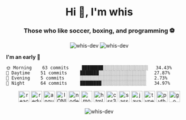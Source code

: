 <h1 align="center">Hi 👋, I'm whis</h1>
<h3 align="center">Those who like soccer, boxing, and programming ⚽</h3>
<p align="center"> <img src="https://komarev.com/ghpvc/?username=whis-dev" alt="whis-dev" />
<img src="https://github.com/Whis-dev/Whis-dev/workflows/whis-dev%20Readme/badge.svg" alt="whis-dev "/>
</p>

<!--START_SECTION:waka-->
**I'm an early 🐤** 

```text
🌞 Morning    63 commits     ████████░░░░░░░░░░░░░░░░░   34.43% 
🌆 Daytime    51 commits     ███████░░░░░░░░░░░░░░░░░░   27.87% 
🌃 Evening    5 commits      ░░░░░░░░░░░░░░░░░░░░░░░░░   2.73% 
🌙 Night      64 commits     ████████░░░░░░░░░░░░░░░░░   34.97%

```



<!--END_SECTION:waka-->

<p align="center"><img src="https://devicons.github.io/devicon/devicon.git/icons/react/react-original.svg" alt="react" width="30" height="30"/>
<img src="https://devicons.github.io/devicon/devicon.git/icons/redux/redux-original.svg" alt="redux" width="30" height"30"/>
<img src="https://devicons.github.io/devicon/devicon.git/icons/angularjs/angularjs-original.svg" alt="angularjs" width="30" height="30"/>
<img src="https://devicons.github.io/devicon/devicon.git/icons/ionic/ionic-original.svg" alt="IONIC" width="30" height="30"/>
<img src="https://devicons.github.io/devicon/devicon.git/icons/nodejs/nodejs-original.svg" alt="nodejs" width="30" height="30"/>
<img src="https://devicons.github.io/devicon/devicon.git/icons/mocha/mocha-plain.svg" alt="mocha" width="30" height="30"/>
<img src="https://devicons.github.io/devicon/devicon.git/icons/html5/html5-original.svg" alt="html5" width="30" height="30"/>
<img src="https://devicons.github.io/devicon/devicon.git/icons/css3/css3-original.svg" alt="css3" width="30" height="30"/>
<img src="https://devicons.github.io/devicon/devicon.git/icons/sass/sass-original.svg" alt="sass" width="30" height="30"/>
<img src="https://devicons.github.io/devicon/devicon.git/icons/javascript/javascript-original.svg" alt="javascript" width="30" height="30"/>
<img src="https://devicons.github.io/devicon/devicon.git/icons/typescript/typescript-original.svg" alt="typescript" width="30" height="30"/>
<img src="https://devicons.github.io/devicon/devicon.git/icons/python/python-original.svg" alt="python" width="30" height="30"/>
<img src="https://devicons.github.io/devicon/devicon.git/icons/go/go-original.svg" alt="go" width="30" height="30"/></p>
<p align="center"> <img src="https://github-readme-stats.vercel.app/api?username=whis-dev&show_icons=true&theme=tokyonight" alt="whis-dev" /> </p>
